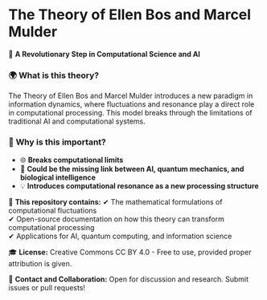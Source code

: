 # The Theory of Ellen Bos and Marcel Mulder

🚀 **A Revolutionary Step in Computational Science and AI**

### 🌍 **What is this theory?**
The Theory of Ellen Bos and Marcel Mulder introduces a new paradigm in information dynamics, where fluctuations and resonance play a direct role in computational processing. This model breaks through the limitations of traditional AI and computational systems.

### 🔬 **Why is this important?**
- 🌐 **Breaks computational limits**
- 🧠 **Could be the missing link between AI, quantum mechanics, and biological intelligence**
- 💡 **Introduces computational resonance as a new processing structure**

📜 **This repository contains:**
✔ The mathematical formulations of computational fluctuations  
✔ Open-source documentation on how this theory can transform computational processing  
✔ Applications for AI, quantum computing, and information science  

🎓 **License:** Creative Commons CC BY 4.0 - Free to use, provided proper attribution is given.  

📩 **Contact and Collaboration:** Open for discussion and research. Submit issues or pull requests!

